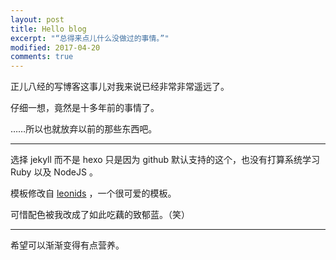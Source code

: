 ```yaml
---
layout: post
title: Hello blog
excerpt: "“总得来点儿什么没做过的事情。”"
modified: 2017-04-20
comments: true
---
```


正儿八经的写博客这事儿对我来说已经非常非常遥远了。

仔细一想，竟然是十多年前的事情了。

……所以也就放弃以前的那些东西吧。

----

选择 jekyll 而不是 hexo 只是因为 github 默认支持的这个，也没有打算系统学习 Ruby 以及 NodeJS 。

模板修改自 [leonids](https://github.com/renyuanz/leonids) ，一个很可爱的模板。

可惜配色被我改成了如此吃藕的致郁蓝。（笑）

----

希望可以渐渐变得有点营养。
